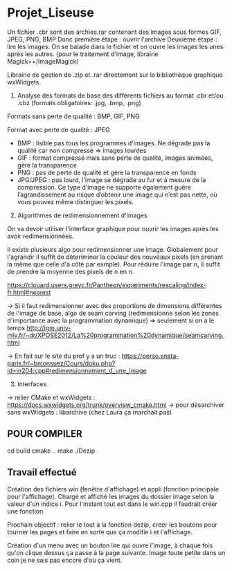 # Projet_Liseuse

Un fichier .cbr sont des archies.rar contenant des images sous formes GIF, JPEG, PNG, BMP
Donc première étape : ouvrir l'archive
Deuxième étape : lire les images. On se balade dans le fichier et on ouvre les images les unes
après les autres. (pour le traitement d'image, librairie Magick++/ImageMagick)

Librairie de gestion de .zip et .rar directement sur la bibliothèque graphique wxWidgets.

1. Analyse des formats de base des différents fichiers au format .cbr et/ou .cbz (formats obligatoires: .jpg, .bmp, .png)

Formats sans perte de qualité : BMP, GIF, PNG

Format avec perte de qualité : JPEG

- BMP : lisible pas tous les programmes d'images. Ne dégrade pas la qualité car non compressé => images lourdes
- GIF : format compressé mais sans perte de qualité, images animées, gère la transparence
- PNG : pas de perte de qualité et gère la transparence en fonds
- JPG/JPEG : pas lourd, l’image se dégrade au fur et à mesure de la compression. Ce type d’image ne supporte également guère l’agrandissement au risque d’obtenir une image qui n’est pas nette, où vous pouvez même distinguer les pixels.

2. Algorithmes de redimensionnement d'images 

On va devoir utiliser l'interface graphique pour ouvrir les images après les avoir redimensionnées.

Il existe plusieurs algo pour redimensionner une image. Globalement pour l'agrandir il suffit
de déteriminer la couleur des nouveaux pixels (en prenant la même que celle d'à côté par exmple).
Pour réduire l'image par n, il suffit de prendre la moyenne des pixels de n en n.

https://clouard.users.greyc.fr/Pantheon/experiments/rescaling/index-fr.html#nearest

-> Si il faut redimensionner avec des proportions de dimensions différentes de l'image de base, algo de seam carving (redimensionne selon les zones d'importance avec la programmation dynamique) => seulement si on a le temps http://igm.univ-mlv.fr/~dr/XPOSE2012/La%20programmation%20dynamique/seamcarving.html


-> En fait sur le site du prof y a un truc : https://perso.ensta-paris.fr/~bmonsuez/Cours/doku.php?id=in204:cpp#redimensionnement_d_une_image

3. Interfaces

-> relier CMake et wxWidgets : https://docs.wxwidgets.org/trunk/overview_cmake.html
-> pour désarchiver sans wxWidgets : libarchive (chez Laura ça marchait pas)

## POUR COMPILER

cd build
cmake ..
make
./Dezip

## Travail effectué

Création des fichiers win (fenêtre d'affichage) et appli (fonction principale pour l'affichage).
Chargé et affiché les images du dossier image selon la valeur d'un indice i. Pour l'instant tout 
est dans le win.cpp il faudrait créer une fonction.

Prochain objectif : relier le tout à la fonction dezip, creer les boutons pour tourner les pages et
faire en sorte que ça modifie i et l'affichage.

Création d'un menu avec un bouton lire qui ouvre l'image, à chaque fois qu'on clique dessus ça passe à la
page suivante. Image toute petite dans un coin je ne sais pas encore d'où ça vient.